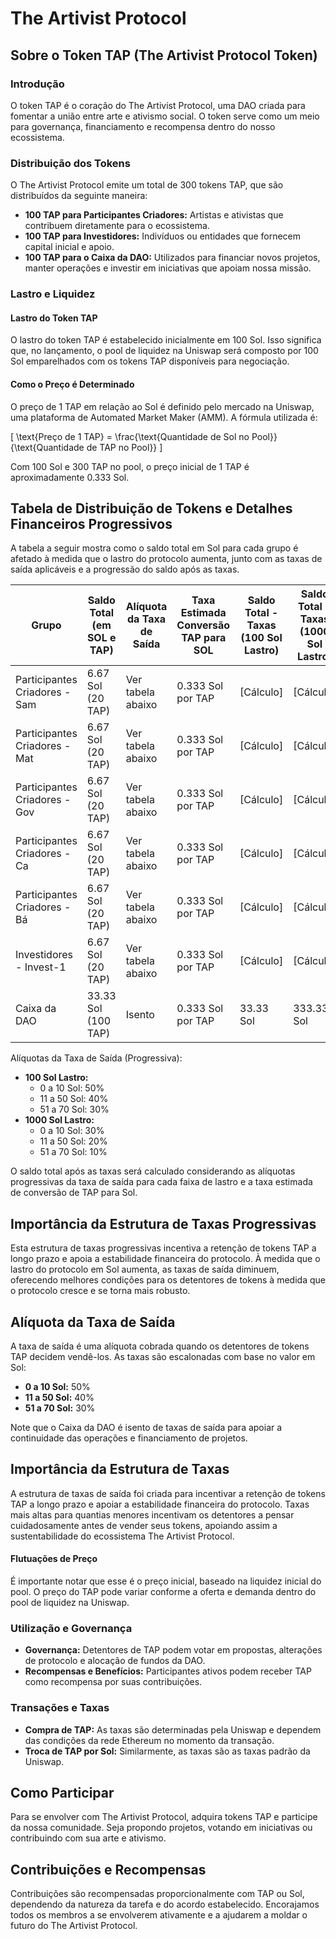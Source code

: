 # The Artivist Protocol

## Sobre o Token TAP (The Artivist Protocol Token)

### Introdução

O token TAP é o coração do The Artivist Protocol, uma DAO criada para fomentar a união entre arte e ativismo social. O token serve como um meio para governança, financiamento e recompensa dentro do nosso ecossistema.

### Distribuição dos Tokens

O The Artivist Protocol emite um total de 300 tokens TAP, que são distribuídos da seguinte maneira:

- **100 TAP para Participantes Criadores:** Artistas e ativistas que contribuem diretamente para o ecossistema.
- **100 TAP para Investidores:** Indivíduos ou entidades que fornecem capital inicial e apoio.
- **100 TAP para o Caixa da DAO:** Utilizados para financiar novos projetos, manter operações e investir em iniciativas que apoiam nossa missão.

### Lastro e Liquidez

#### Lastro do Token TAP

O lastro do token TAP é estabelecido inicialmente em 100 Sol. Isso significa que, no lançamento, o pool de liquidez na Uniswap será composto por 100 Sol emparelhados com os tokens TAP disponíveis para negociação.

#### Como o Preço é Determinado

O preço de 1 TAP em relação ao Sol é definido pelo mercado na Uniswap, uma plataforma de Automated Market Maker (AMM). A fórmula utilizada é:

\[ \text{Preço de 1 TAP} = \frac{\text{Quantidade de Sol no Pool}}{\text{Quantidade de TAP no Pool}} \]

Com 100 Sol e 300 TAP no pool, o preço inicial de 1 TAP é aproximadamente 0.333 Sol.

## Tabela de Distribuição de Tokens e Detalhes Financeiros Progressivos

A tabela a seguir mostra como o saldo total em Sol para cada grupo é afetado à medida que o lastro do protocolo aumenta, junto com as taxas de saída aplicáveis e a progressão do saldo após as taxas.

| Grupo                             | Saldo Total (em SOL e TAP) | Alíquota da Taxa de Saída | Taxa Estimada Conversão TAP para SOL | Saldo Total - Taxas (100 Sol Lastro) | Saldo Total - Taxas (1000 Sol Lastro) |
|-----------------------------------|----------------------------|--------------------------|--------------------------------------|-------------------------------------|--------------------------------------|
| Participantes Criadores - Sam     | 6.67 Sol (20 TAP)          | Ver tabela abaixo        | 0.333 Sol por TAP                    | [Cálculo]                           | [Cálculo]                            |
| Participantes Criadores - Mat     | 6.67 Sol (20 TAP)          | Ver tabela abaixo        | 0.333 Sol por TAP                    | [Cálculo]                           | [Cálculo]                            |
| Participantes Criadores - Gov     | 6.67 Sol (20 TAP)          | Ver tabela abaixo        | 0.333 Sol por TAP                    | [Cálculo]                           | [Cálculo]                            |
| Participantes Criadores - Ca      | 6.67 Sol (20 TAP)          | Ver tabela abaixo        | 0.333 Sol por TAP                    | [Cálculo]                           | [Cálculo]                            |
| Participantes Criadores - Bá      | 6.67 Sol (20 TAP)          | Ver tabela abaixo        | 0.333 Sol por TAP                    | [Cálculo]                           | [Cálculo]                            |
| Investidores - Invest-1           | 6.67 Sol (20 TAP)          | Ver tabela abaixo        | 0.333 Sol por TAP                    | [Cálculo]                           | [Cálculo]                            |
| Caixa da DAO                      | 33.33 Sol (100 TAP)        | Isento                   | 0.333 Sol por TAP                    | 33.33 Sol                           | 333.33 Sol                           |

Alíquotas da Taxa de Saída (Progressiva):

- **100 Sol Lastro:**
  - 0 a 10 Sol: 50%
  - 11 a 50 Sol: 40%
  - 51 a 70 Sol: 30%
- **1000 Sol Lastro:**
  - 0 a 10 Sol: 30%
  - 11 a 50 Sol: 20%
  - 51 a 70 Sol: 10%

O saldo total após as taxas será calculado considerando as alíquotas progressivas da taxa de saída para cada faixa de lastro e a taxa estimada de conversão de TAP para Sol.

## Importância da Estrutura de Taxas Progressivas

Esta estrutura de taxas progressivas incentiva a retenção de tokens TAP a longo prazo e apoia a estabilidade financeira do protocolo. À medida que o lastro do protocolo em Sol aumenta, as taxas de saída diminuem, oferecendo melhores condições para os detentores de tokens à medida que o protocolo cresce e se torna mais robusto.

## Alíquota da Taxa de Saída

A taxa de saída é uma alíquota cobrada quando os detentores de tokens TAP decidem vendê-los. As taxas são escalonadas com base no valor em Sol:

- **0 a 10 Sol:** 50%
- **11 a 50 Sol:** 40%
- **51 a 70 Sol:** 30%

Note que o Caixa da DAO é isento de taxas de saída para apoiar a continuidade das operações e financiamento de projetos.

## Importância da Estrutura de Taxas

A estrutura de taxas de saída foi criada para incentivar a retenção de tokens TAP a longo prazo e apoiar a estabilidade financeira do protocolo. Taxas mais altas para quantias menores incentivam os detentores a pensar cuidadosamente antes de vender seus tokens, apoiando assim a sustentabilidade do ecossistema The Artivist Protocol.


#### Flutuações de Preço

É importante notar que esse é o preço inicial, baseado na liquidez inicial do pool. O preço do TAP pode variar conforme a oferta e demanda dentro do pool de liquidez na Uniswap.

### Utilização e Governança

- **Governança:** Detentores de TAP podem votar em propostas, alterações de protocolo e alocação de fundos da DAO.
- **Recompensas e Benefícios:** Participantes ativos podem receber TAP como recompensa por suas contribuições.

### Transações e Taxas

- **Compra de TAP:** As taxas são determinadas pela Uniswap e dependem das condições da rede Ethereum no momento da transação.
- **Troca de TAP por Sol:** Similarmente, as taxas são as taxas padrão da Uniswap.

## Como Participar

Para se envolver com The Artivist Protocol, adquira tokens TAP e participe da nossa comunidade. Seja propondo projetos, votando em iniciativas ou contribuindo com sua arte e ativismo.

## Contribuições e Recompensas

Contribuições são recompensadas proporcionalmente com TAP ou Sol, dependendo da natureza da tarefa e do acordo estabelecido. Encorajamos todos os membros a se envolverem ativamente e a ajudarem a moldar o futuro do The Artivist Protocol.
